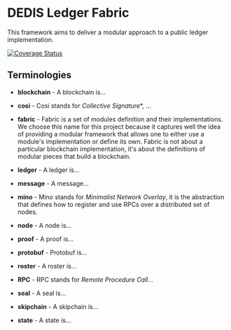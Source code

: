 # DEDIS Ledger Fabric

This framework aims to deliver a modular approach to a public ledger implementation.

[![Coverage Status](https://coveralls.io/repos/github/dedis/fabric/badge.svg?branch=master)](https://coveralls.io/github/dedis/fabric?branch=master)

## Terminologies

- **blockchain** - A blockchain is...

- **cosi** - Cosi stands for *Collective Signature**, ...

- **fabric** - Fabric is a set of modules definition and their implementations.
  We choose this name for this project because it captures well the idea of
  providing a modular framework that allows one to either use a module's
  implementation or define its own. Fabric is not about a particular blockchain
  implementation, it's about the definitions of modular pieces that build
  a blockchain.

- **ledger** - A ledger is...

- **message** - A message...

- **mino** - Mino stands for *Minimalist Network Overlay*, it is the abstraction
  that defines how to register and use RPCs over a distributed set of nodes.

- **node** - A node is...

- **proof** - A proof is...

- **protobuf** - Protobuf is...

- **roster** - A roster is...

- **RPC** - RPC stands for *Remote Procedure Call*...

- **seal** - A seal is...

- **skipchain** - A skipchain is...

- **state** - A state is...